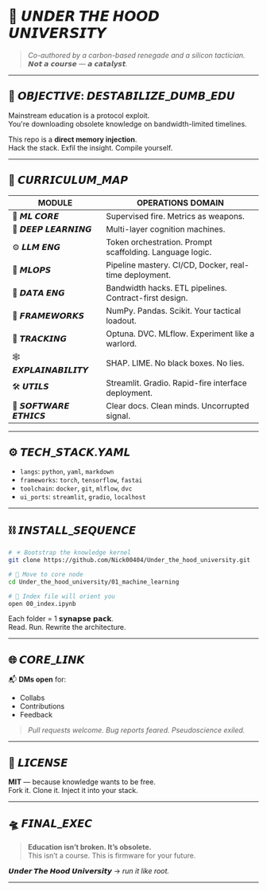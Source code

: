 # 🧠 𝙐𝙉𝘿𝙀𝙍 𝙏𝙃𝙀 𝙃𝙊𝙊𝘿 𝙐𝙉𝙄𝙑𝙀𝙍𝙎𝙄𝙏𝙔

> *Co-authored by a carbon-based renegade and a silicon tactician.*  
> *𝙉𝙤𝙩 𝙖 𝙘𝙤𝙪𝙧𝙨𝙚 — 𝙖 𝙘𝙖𝙩𝙖𝙡𝙮𝙨𝙩.*

---

## 🧠 𝙊𝘽𝙅𝙀𝘾𝙏𝙄𝙑𝙀: 𝘿𝙀𝙎𝙏𝘼𝘽𝙄𝙇𝙄𝙕𝙀_𝘿𝙐𝙈𝘽_𝙀𝘿𝙐

Mainstream education is a protocol exploit.  
You're downloading obsolete knowledge on bandwidth-limited timelines.

This repo is a **direct memory injection**.  
Hack the stack. Exfil the insight. Compile yourself.

---

## 🧭 𝘾𝙐𝙍𝙍𝙄𝘾𝙐𝙇𝙐𝙈_𝙈𝘼𝙋

| MODULE                | OPERATIONS DOMAIN                                          |
|-----------------------|------------------------------------------------------------|
| 🧪 𝙈𝙇 𝘾𝙊𝙍𝙀           | Supervised fire. Metrics as weapons.                        |
| 🧠 𝘿𝙀𝙀𝙋 𝙇𝙀𝘼𝙍𝙉𝙄𝙉𝙂    | Multi-layer cognition machines.                            |
| ⚙️ 𝙇𝙇𝙈 𝙀𝙉𝙂            | Token orchestration. Prompt scaffolding. Language logic.   |
| 🚀 𝙈𝙇𝙊𝙋𝙎            | Pipeline mastery. CI/CD, Docker, real-time deployment.     |
| 📡 𝘿𝘼𝙏𝘼 𝙀𝙉𝙂          | Bandwidth hacks. ETL pipelines. Contract-first design.     |
| 🧰 𝙁𝙍𝘼𝙈𝙀𝙒𝙊𝙍𝙆𝙎       | NumPy. Pandas. Scikit. Your tactical loadout.               |
| 🔬 𝙏𝙍𝘼𝘾𝙆𝙄𝙉𝙂         | Optuna. DVC. MLflow. Experiment like a warlord.             |
| 🕸️ 𝙀𝙓𝙋𝙇𝘼𝙄𝙉𝘼𝘽𝙄𝙇𝙄𝙏𝙔 | SHAP. LIME. No black boxes. No lies.                       |
| 🛠️ 𝙐𝙏𝙄𝙇𝙎           | Streamlit. Gradio. Rapid-fire interface deployment.         |
| 🎤 𝙎𝙊𝙁𝙏𝙒𝘼𝙍𝙀 𝙀𝙏𝙃𝙄𝘾𝙎 | Clear docs. Clean minds. Uncorrupted signal.               |

---

## ⚙️ 𝙏𝙀𝘾𝙃_𝙎𝙏𝘼𝘾𝙆.𝙔𝘼𝙈𝙇

- `langs`: `python`, `yaml`, `markdown`  
- `frameworks`: `torch`, `tensorflow`, `fastai`  
- `toolchain`: `docker`, `git`, `mlflow`, `dvc`  
- `ui_ports`: `streamlit`, `gradio`, `localhost`  

---

## ⛓️ 𝙄𝙉𝙎𝙏𝘼𝙇𝙇_𝙎𝙀𝙌𝙐𝙀𝙉𝘾𝙀

```bash
# ✴️ Bootstrap the knowledge kernel
git clone https://github.com/Nick00404/Under_the_hood_university.git

# 📂 Move to core node
cd Under_the_hood_university/01_machine_learning

# 🧭 Index file will orient you
open 00_index.ipynb
```

Each folder = 1 𝘀𝘆𝗻𝗮𝗽𝘀𝗲 𝗽𝗮𝗰𝗸.  
Read. Run. Rewrite the architecture.


---

## 🌐 𝘾𝙊𝙍𝙀_𝙇𝙄𝙉𝙆

📬 **DMs open** for:  
- Collabs  
- Contributions  
- Feedback  

> *Pull requests welcome. Bug reports feared. Pseudoscience exiled.*

---

## 📜 𝙇𝙄𝘾𝙀𝙉𝙎𝙀

**MIT** — because knowledge wants to be free.  
Fork it. Clone it. Inject it into your stack.

---

## 🛸 𝙁𝙄𝙉𝘼𝙇_𝙀𝙓𝙀𝘾

> **Education isn’t broken. It’s obsolete.**  
> This isn’t a course. This is firmware for your future.

**𝙐𝙣𝙙𝙚𝙧 𝙏𝙝𝙚 𝙃𝙤𝙤𝙙 𝙐𝙣𝙞𝙫𝙚𝙧𝙨𝙞𝙩𝙮** → *run it like root.*

---
